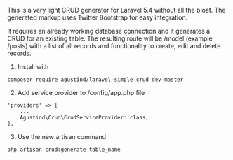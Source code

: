 This is a very light CRUD generator for Laravel 5.4 without all the bloat.
The generated markup uses Twitter Bootstrap for easy integration.

It requires an already working database connection and it generates a CRUD for an existing table.
The resulting route will be /model (example /posts) with a list of all records and functionality to create, edit and delete records.



1. Install with

```
composer require agustind/laravel-simple-crud dev-master
```


2. Add service provider to /config/app.php file

```
'providers' => [
    ...
    Agustind\Crud\CrudServiceProvider::class,
],
```


3. Use the new artisan command

```
php artisan crud:generate table_name
